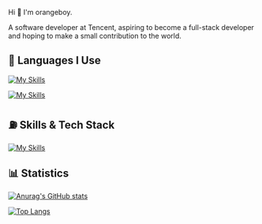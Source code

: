 

<!--
**orangeboyChen/orangeboyChen** is a ✨ _special_ ✨ repository because its `README.md` (this file) appears on your GitHub profile.

Here are some ideas to get you started:

- 🔭 I’m currently working on ...
- 🌱 I’m currently learning ...
- 👯 I’m looking to collaborate on ...
- 🤔 I’m looking for help with ...
- 💬 Ask me about ...
- 📫 How to reach me: ...
- 😄 Pronouns: ...
- ⚡ Fun fact: ...
-->


Hi 👋  I'm orangeboy.

A software developer at Tencent, aspiring to become a full-stack developer and hoping to make a small contribution to the world.

## 🍃 Languages I Use

[![My Skills](https://skillicons.dev/icons?i=kotlin,swift,java,ts,js,go)](https://skillicons.dev)

[![My Skills](https://skillicons.dev/icons?i=cs,c,cpp,rust,wasm,ruby)](https://skillicons.dev)

## ⛽️ Skills & Tech Stack
[![My Skills](https://skillicons.dev/icons?i=androidstudio,apple,spring,mysql,redis,vue,react,raspberrypi,flutter,docker,arduino,elasticsearch,html,nginx)](https://skillicons.dev)

## 📊 Statistics

[![Anurag's GitHub stats](https://github-readme-stats.vercel.app/api?username=orangeboyChen&count_private=true)](hhttps://github-readme-stats.vercel.app/api?username=orangeboyChen)

[![Top Langs](https://github-readme-stats.vercel.app/api/top-langs/?username=orangeboyChen&layout=compact&langs_count=8)](https://github.com/anuraghazra/github-readme-stats)
